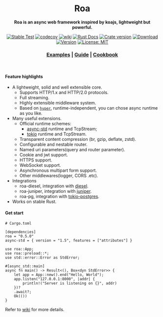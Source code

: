 <div align="center">
  <h1>Roa</h1>
  <p><strong>Roa is an async web framework inspired by koajs, lightweight but powerful. </strong> </p>
  <p>

[![Stable Test](https://github.com/Hexilee/roa/workflows/Stable%20Test/badge.svg)](https://github.com/Hexilee/roa/actions)
[![codecov](https://codecov.io/gh/Hexilee/roa/branch/master/graph/badge.svg)](https://codecov.io/gh/Hexilee/roa) 
[![wiki](https://img.shields.io/badge/roa-wiki-purple.svg)](https://github.com/Hexilee/roa/wiki)
[![Rust Docs](https://docs.rs/roa/badge.svg)](https://docs.rs/roa)
[![Crate version](https://img.shields.io/crates/v/roa.svg)](https://crates.io/crates/roa)
[![Download](https://img.shields.io/crates/d/roa.svg)](https://crates.io/crates/roa)
[![Version](https://img.shields.io/badge/rustc-1.40+-lightgray.svg)](https://blog.rust-lang.org/2019/12/19/Rust-1.40.0.html)
[![License: MIT](https://img.shields.io/badge/License-MIT-yellow.svg)](https://github.com/Hexilee/roa/blob/master/LICENSE)

  </p>

  <h3>
    <a href="https://github.com/Hexilee/roa/tree/master/examples">Examples</a>
    <span> | </span>
    <a href="https://github.com/Hexilee/roa/wiki/Guide">Guide</a>
    <span> | </span>
    <a href="https://github.com/Hexilee/roa/wiki/Cookbook">Cookbook</a>
  </h3>
</div>
<br>


#### Feature highlights

- A lightweight, solid and well extensible core.
    - Supports HTTP/1.x and HTTP/2.0 protocols.
    - Full streaming.
    - Highly extensible middleware system.
    - Based on [`hyper`](https://github.com/hyperium/hyper), runtime-independent, you can chose async runtime as you like.
- Many useful extensions.
    - Official runtime schemes:
        - [async-std](https://github.com/async-rs/async-std) runtime and TcpStream;
        - [tokio](https://github.com/tokio-rs/tokio) runtime and TcpStream.
    - Transparent content compression (br, gzip, deflate, zstd).
    - Configurable and nestable router.
    - Named uri parameters(query and router parameter).
    - Cookie and jwt support.
    - HTTPS support.
    - WebSocket support.
    - Asynchronous multipart form support.
    - Other middlewares(logger, CORS .etc).
- Integrations
    - roa-diesel, integration with [diesel](https://github.com/diesel-rs/diesel).
    - roa-juniper, integration with [juniper](https://github.com/graphql-rust/juniper).
    - roa-pg, integration with [tokio-postgres](https://crates.io/crates/tokio-postgres).
- Works on stable Rust.

#### Get start

```text
# Cargo.toml

[dependencies]
roa = "0.5.0"
async-std = { version = "1.5", features = ["attributes"] }
```

```rust,no_run
use roa::App;
use roa::preload::*;
use std::error::Error as StdError;

#[async_std::main]
async fn main() -> Result<(), Box<dyn StdError>> {
    let app = App::new().end("Hello, World");
    app.listen("127.0.0.1:8000", |addr| {
        println!("Server is listening on {}", addr)
    })?
    .await?;
    Ok(())
}
```
Refer to [wiki](https://github.com/Hexilee/roa/wiki) for more details.
